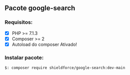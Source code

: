 ## Pacote google-search

### Requisitos:
- [x] PHP >= 7.1.3
- [x] Composer >= 2
- [x] Autoload do composer Ativado!

### Instalar pacote:
```
$: composer require shieldforce/google-search:dev-main
```